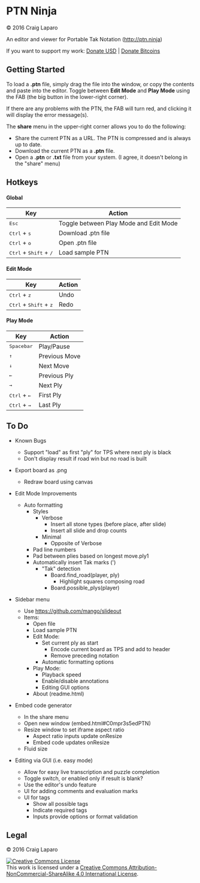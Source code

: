 # PTN Ninja
&copy; 2016 Craig Laparo

An editor and viewer for Portable Tak Notation (http://ptn.ninja)

If you want to support my work:
[Donate USD](https://www.paypal.me/gruppler) |
[Donate Bitcoins](bitcoin:12mD2HUNb4MJoLfVDDLS1wep1hdhrSY3L8)

## Getting Started
To load a **.ptn** file, simply drag the file into the window, or copy the contents and paste into the editor. Toggle between **Edit Mode** and **Play Mode** using the FAB (the big button in the lower-right corner).

If there are any problems with the PTN, the FAB will turn red, and clicking it will display the error message(s).

The **share** menu in the upper-right corner allows you to do the following:
- Share the current PTN as a URL. The PTN is compressed and is always up to date.
- Download the current PTN as a **.ptn** file.
- Open a **.ptn** or **.txt** file from your system. (I agree, it doesn't belong in the "share" menu)



## Hotkeys
#### Global
| Key                            | Action                                 |
| ------------------------------ | -------------------------------------- |
| <kbd>Esc</kbd>                 | Toggle between Play Mode and Edit Mode |
| <kbd>Ctrl</kbd> + <kbd>s</kbd> | Download .ptn file                     |
| <kbd>Ctrl</kbd> + <kbd>o</kbd> | Open .ptn file                         |
| <kbd>Ctrl</kbd> + <kbd>Shift</kbd> + <kbd>/</kbd> | Load sample PTN     |

#### Edit Mode
| Key                                               | Action |
| ------------------------------------------------- | ------ |
| <kbd>Ctrl</kbd> + <kbd>z</kbd>                    | Undo   |
| <kbd>Ctrl</kbd> + <kbd>Shift</kbd> + <kbd>z</kbd> | Redo   |

#### Play Mode
| Key                                 | Action        |
| ----------------------------------- | ------------- |
| <kbd>Spacebar</kbd>                 | Play/Pause    |
| <kbd>&uarr;</kbd>                   | Previous Move |
| <kbd>&darr;</kbd>                   | Next Move     |
| <kbd>&larr;</kbd>                   | Previous Ply  |
| <kbd>&rarr;</kbd>                   | Next Ply      |
| <kbd>Ctrl</kbd> + <kbd>&larr;</kbd> | First Ply     |
| <kbd>Ctrl</kbd> + <kbd>&rarr;</kbd> | Last Ply      |



## To Do
- Known Bugs
  - Support "load" as first "ply" for TPS where next ply is black
  - Don't display result if road win but no road is built


- Export board as .png
  - Redraw board using canvas


- Edit Mode Improvements
  - Auto formatting
    - Styles
      - Verbose
        - Insert all stone types (before place, after slide)
        - Insert all slide and drop counts
      - Minimal
        - Opposite of Verbose
    - Pad line numbers
    - Pad between plies based on longest move.ply1
    - Automatically insert Tak marks (')
      - "Tak" detection
        - Board.find_road(player, ply)
          - Highlight squares composing road
        - Board.possible_plys(player)


- Sidebar menu
  - Use https://github.com/mango/slideout
  - Items:
    - Open file
    - Load sample PTN
    - Edit Mode:
      - Set current ply as start
        - Encode current board as TPS and add to header
        - Remove preceding notation
      - Automatic formatting options
    - Play Mode:
      - Playback speed
      - Enable/disable annotations
      - Editing GUI options
    - About (readme.html)


- Embed code generator
  - In the share menu
  - Open new window (embed.html#C0mpr3s5edPTN)
  - Resize window to set iframe aspect ratio
    - Aspect ratio inputs update onResize
    - Embed code updates onResize
  - Fluid size


- Editing via GUI (i.e. easy mode)
  - Allow for easy live transcription and puzzle completion
  - Toggle switch, or enabled only if result is blank?
  - Use the editor's undo feature
  - UI for adding comments and evaluation marks
  - UI for tags
    - Show all possible tags
    - Indicate required tags
    - Inputs provide options or format validation


## Legal
&copy; 2016 Craig Laparo

<a rel="license" href="http://creativecommons.org/licenses/by-nc-sa/4.0/"><img alt="Creative Commons License" style="border-width:0" src="https://i.creativecommons.org/l/by-nc-sa/4.0/88x31.png" /></a><br />This work is licensed under a <a rel="license" href="http://creativecommons.org/licenses/by-nc-sa/4.0/">Creative Commons Attribution-NonCommercial-ShareAlike 4.0 International License</a>.
